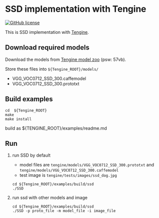 # SSD implementation with Tengine

[![GitHub license](http://OAID.github.io/pics/apache_2.0.svg)](./LICENSE)

This is SSD implementation with [Tengine](https://github.com/OAID/Tengine).


## Download required models
Download the models from [Tengine model zoo](https://pan.baidu.com/s/1LXZ8vOdyOo50IXS0CUPp8g) (psw: 57vb).

Store these files into `${Tengine_ROOT}/models/`
- VGG_VOC0712_SSD_300.caffemodel
- VGG_VOC0712_SSD_300.prototxt


## Build examples
```
cd  ${Tengine_ROOT}
make
make install
```
build as ${TENGINE_ROOT}/examples/readme.md

## Run

1. run SSD by default
    - model files are `tengine/models/VGG_VOC0712_SSD_300.prototxt` and `tengine/models/VGG_VOC0712_SSD_300.caffemodel`
    - test image is `tengine/tests/images/ssd_dog.jpg`
    ```
    cd ${Tengine_ROOT}/examples/build/ssd
    ./SSD
    ```

2. run ssd with other models and image
    ```
    cd ${Tengine_ROOT}/examples/build/ssd
    ./SSD -p proto_file -m model_file -i image_file
    ```

